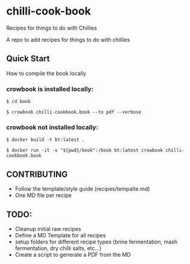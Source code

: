 # chilli-cook-book
Recipes for things to do with Chillies

A repo to add recipes for things to do with chillies
## Quick Start
How to compile the book locally

### crowbook is installed locally:
```shell
$ cd book

$ crowbook chilli-cookbook.book --to pdf --verbose
```

### crowbook not installed locally:
```shell
$ docker build -t bt:latest .

$ docker run -it -v "${pwd}/book":/book bt:latest crowbook chilli-cookbook.book
```

## CONTRIBUTING
- Follow the template/style guide (recipes/tempalte.md)
- One MD file per recipe


## TODO:
- Cleanup initial raw recipes
- Define a MD Template for all recipes
- setup folders for different recipe types (brine fermentation, mash fermentation, dry chilli salts, etc...)
- Create a script to generate a PDF from the MD
